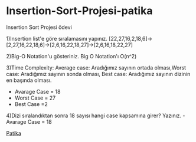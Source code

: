 # Insertion-Sort-Projesi-patika
Insertion Sort Projesi ödevi


1)Insertion list'e göre sıralamasını yapınız.
[22,27,16,2,18,6]->[2,27,16,22,18,6]->[2,6,16,22,18,27]->[2,6,16,18,22,27]

2)Big-O Notation'u gösteriniz.
Big O Notation'ı O(n^2)

3)Time Complexity: Average case: Aradığımız sayının ortada olması,Worst case: Aradığımız sayının sonda olması, Best case: Aradığımız sayının dizinin en başında olması.
- Avarage Case = 18
- Worst Case = 27
- Best Case =2

4)Dizi sıralandıktan sonra 18 sayısı hangi case kapsamına girer? Yazınız.
-Avarage Case = 18

[Patika](https://app.patika.dev/)
